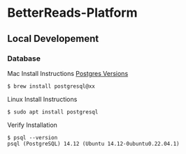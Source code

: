 # BetterReads-Platform

## Local Developement 
### Database
 Mac Install Instructions [Postgres Versions](https://www.postgresql.org/download/macosx/)
```shell 
$ brew install postgresql@xx
``` 
Linux Install Instructions 
```shell 
$ sudo apt install postgresql
``` 
Verify Installation
```shell 
$ psql --version
psql (PostgreSQL) 14.12 (Ubuntu 14.12-0ubuntu0.22.04.1)
``` 
